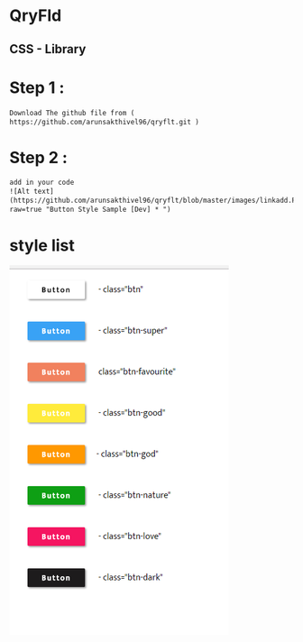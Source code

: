 # QryFld
## CSS - Library 

# Step 1 :
	Download The github file from ( https://github.com/arunsakthivel96/qryflt.git )
# Step 2 :
	add in your code 
	![Alt text](https://github.com/arunsakthivel96/qryflt/blob/master/images/linkadd.PNG?raw=true "Button Style Sample [Dev] * ")
# style list 
![Alt text](https://github.com/arunsakthivel96/qryflt/blob/master/images/btn-sample.PNG?raw=true "Button Style Sample [Dev] * ")

